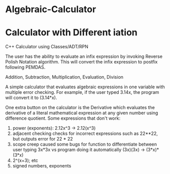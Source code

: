 # Algebraic-Calculator
# Calculator with Different iation
C++ Calculator using Classes/ADT/RPN

The user has the ability to evaluate an infix expression by invoking Reverse Polish Notation algorithm. This will convert the infix expression to postfix following PEMDAS.<br>

Addition, Subtraction, Multiplication, Evaluation, Division <br>

A simple calculator that evaluates algebraic expressions in one variable with multiple error checking. For example, if the user typed 3.14x, the program will convert it to (3.14*x).<br>

One extra button on the calculator is the Derivative which evaluates the derivative of a literal mathematical expression at any given number using difference quotient. 
Some expressions that don't work:<br>

1) power (exponents): 2.12x^3 -> 2.12(x^3) <br>
2) adjacent checking checks for incorrect expressions such as 22\*\*22, but outputs error for 22 \* 22 <br>
3) scope creep caused some bugs for function to differentiate between user typing 3x\*3x vs program doing it automatically (3x)(3x) -> (3\*x)\*(3\*x) <br>
4) 2^(x+3); etc
5) signed numbers, exponents

